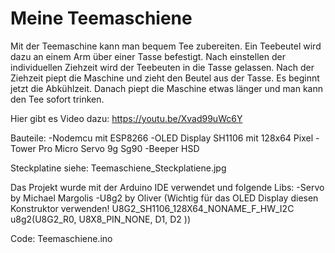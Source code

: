 # Meine Teemaschiene

Mit der Teemaschine kann man bequem Tee zubereiten.
Ein Teebeutel wird dazu an einem Arm über einer Tasse befestigt.
Nach einstellen der individuellen Ziehzeit wird der Teebeuten in die Tasse gelassen.
Nach der Ziehzeit piept die Maschine und zieht den Beutel aus der Tasse. Es beginnt jetzt die Abkühlzeit. Danach piept die Maschine etwas länger und man kann den Tee sofort trinken.


Hier gibt es Video dazu:
https://youtu.be/Xvad99uWc6Y
 

Bauteile:
-Nodemcu mit ESP8266
-OLED Display SH1106 mit 128x64 Pixel
-Tower Pro Micro Servo 9g Sg90
-Beeper HSD

Steckplatine siehe:
Teemaschiene_Steckplatiene.jpg

 

Das Projekt wurde mit der Arduino IDE verwendet und folgende Libs:
-Servo by Michael Margolis
-U8g2  by Oliver
(Wichtig für das OLED Display diesen Konstruktor verwenden!
U8G2_SH1106_128X64_NONAME_F_HW_I2C u8g2(U8G2_R0, U8X8_PIN_NONE, D1, D2 ))

Code:
Teemaschiene.ino
